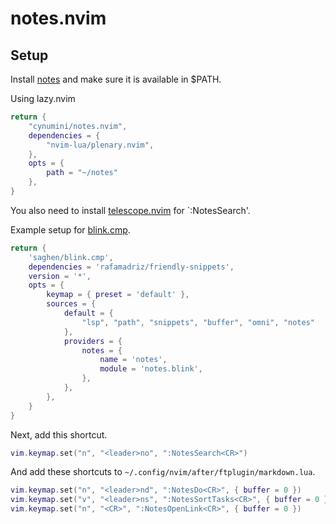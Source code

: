 # notes.nvim

## Setup

Install [notes](https://github.com/cynumini/notes) and make sure it is available in $PATH.

Using lazy.nvim

```lua
return {
	"cynumini/notes.nvim",
	dependencies = {
		"nvim-lua/plenary.nvim",
	},
	opts = {
		path = "~/notes"
	},
}
```

You also need to install [telescope.nvim](https://github.com/nvim-telescope/telescope.nvim) for `:NotesSearch'.

Example setup for [blink.cmp](https://github.com/Saghen/blink.cmp).

```lua
return {
	'saghen/blink.cmp',
	dependencies = 'rafamadriz/friendly-snippets',
	version = '*',
	opts = {
		keymap = { preset = 'default' },
		sources = {
			default = {
				"lsp", "path", "snippets", "buffer", "omni", "notes"
			},
			providers = {
				notes = {
					name = 'notes',
					module = 'notes.blink',
				},
			},
		},
	}
}
```

Next, add this shortcut.

```lua
vim.keymap.set("n", "<leader>no", ":NotesSearch<CR>")
```

And add these shortcuts to `~/.config/nvim/after/ftplugin/markdown.lua`.

```lua
vim.keymap.set("n", "<leader>nd", ":NotesDo<CR>", { buffer = 0 })
vim.keymap.set("v", "<leader>ns", ":NotesSortTasks<CR>", { buffer = 0 })
vim.keymap.set("n", "<CR>", ":NotesOpenLink<CR>", { buffer = 0 })
```
